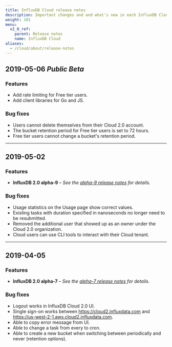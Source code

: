 ```yaml
---
title: InfluxDB Cloud release notes
description: Important changes and and what's new in each InfluxDB Cloud 2.0 update.
weight: 101
menu:
  v2_0_ref:
    parent: Release notes
    name: InfluxDB Cloud
aliases:
  - /cloud/about/release-notes
---
```


## 2019-05-06 _Public Beta_

### Features

- Add rate limiting for Free tier users.
- Add client libraries for Go and JS.

### Bug fixes

- Users cannot delete themselves from their Cloud 2.0 account.
- The bucket retention period for Free tier users is set to 72 hours.
- Free tier users cannot change a bucket's retention period.

---

## 2019-05-02

### Features

- **InfluxDB 2.0 alpha-9** –
_See the [alpha-9 release notes](/v2.0/reference/release-notes/influxdb/#v2-0-0-alpha-9-2019-05-01) for details._

### Bug fixes

- Usage statistics on the Usage page show correct values.
- Existing tasks with duration specified in nanoseconds no longer need to be resubmitted.
- Removed the additional user that showed up as an owner under the Cloud 2.0 organization.
- Cloud users can use CLI tools to interact with their Cloud tenant.


---

## 2019-04-05

### Features

- **InfluxDB 2.0 alpha-7** –
_See the [alpha-7 release notes](/v2.0/reference/release-notes/influxdb/#v2-0-0-alpha-7-2019-03-28) for details._

### Bug fixes

- Logout works in InfluxDB Cloud 2.0 UI.
- Single sign-on works between https://cloud2.influxdata.com and https://us-west-2-1.aws.cloud2.influxdata.com.
- Able to copy error message from UI.
- Able to change a task from every to cron.
- Able to create a new bucket when switching between periodically and never (retention options).

